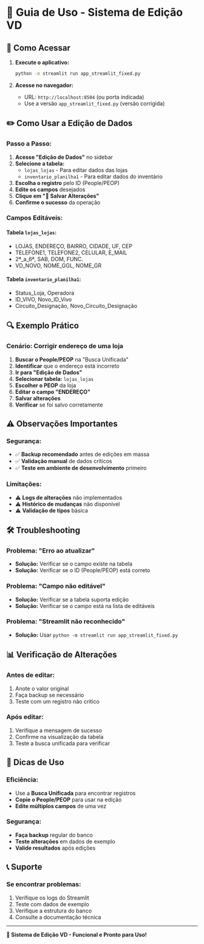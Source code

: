 # 🎯 Guia de Uso - Sistema de Edição VD

## 🚀 Como Acessar

1. **Execute o aplicativo:**
   ```bash
   python -m streamlit run app_streamlit_fixed.py
   ```

2. **Acesse no navegador:**
   - URL: `http://localhost:8504` (ou porta indicada)
   - Use a versão `app_streamlit_fixed.py` (versão corrigida)

## ✏️ Como Usar a Edição de Dados

### **Passo a Passo:**

1. **Acesse "Edição de Dados"** no sidebar
2. **Selecione a tabela:**
   - `lojas_lojas` - Para editar dados das lojas
   - `inventario_planilha1` - Para editar dados do inventário
3. **Escolha o registro** pelo ID (People/PEOP)
4. **Edite os campos** desejados
5. **Clique em "💾 Salvar Alterações"**
6. **Confirme o sucesso** da operação

### **Campos Editáveis:**

#### **Tabela `lojas_lojas`:**
- LOJAS, ENDEREÇO, BAIRRO, CIDADE, UF, CEP
- TELEFONE1, TELEFONE2, CELULAR, E_MAIL
- 2ª_a_6ª, SAB, DOM, FUNC.
- VD_NOVO, NOME_GGL, NOME_GR

#### **Tabela `inventario_planilha1`:**
- Status_Loja, Operadora
- ID_VIVO, Novo_ID_Vivo
- Circuito_Designação, Novo_Circuito_Designação

## 🔍 Exemplo Prático

### **Cenário:** Corrigir endereço de uma loja

1. **Buscar o People/PEOP** na "Busca Unificada"
2. **Identificar** que o endereço está incorreto
3. **Ir para "Edição de Dados"**
4. **Selecionar tabela:** `lojas_lojas`
5. **Escolher o PEOP** da loja
6. **Editar o campo "ENDEREÇO"**
7. **Salvar alterações**
8. **Verificar** se foi salvo corretamente

## ⚠️ Observações Importantes

### **Segurança:**
- ✅ **Backup recomendado** antes de edições em massa
- ✅ **Validação manual** de dados críticos
- ✅ **Teste em ambiente de desenvolvimento** primeiro

### **Limitações:**
- ⚠️ **Logs de alterações** não implementados
- ⚠️ **Histórico de mudanças** não disponível
- ⚠️ **Validação de tipos** básica

## 🛠️ Troubleshooting

### **Problema:** "Erro ao atualizar"
- **Solução:** Verificar se o campo existe na tabela
- **Solução:** Verificar se o ID (People/PEOP) está correto

### **Problema:** "Campo não editável"
- **Solução:** Verificar se a tabela suporta edição
- **Solução:** Verificar se o campo está na lista de editáveis

### **Problema:** "Streamlit não reconhecido"
- **Solução:** Usar `python -m streamlit run app_streamlit_fixed.py`

## 📊 Verificação de Alterações

### **Antes de editar:**
1. Anote o valor original
2. Faça backup se necessário
3. Teste com um registro não crítico

### **Após editar:**
1. Verifique a mensagem de sucesso
2. Confirme na visualização da tabela
3. Teste a busca unificada para verificar

## 🎯 Dicas de Uso

### **Eficiência:**
- Use a **Busca Unificada** para encontrar registros
- **Copie o People/PEOP** para usar na edição
- **Edite múltiplos campos** de uma vez

### **Segurança:**
- **Faça backup** regular do banco
- **Teste alterações** em dados de exemplo
- **Valide resultados** após edições

## 📞 Suporte

### **Se encontrar problemas:**
1. Verifique os logs do Streamlit
2. Teste com dados de exemplo
3. Verifique a estrutura do banco
4. Consulte a documentação técnica

---

**🎉 Sistema de Edição VD - Funcional e Pronto para Uso!** 